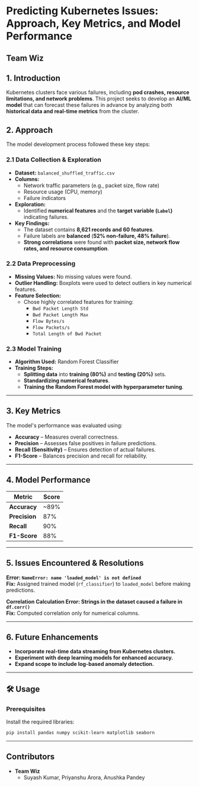 # Predicting Kubernetes Issues: Approach, Key Metrics, and Model Performance  

## Team Wiz  

## 1. Introduction  
Kubernetes clusters face various failures, including **pod crashes, resource limitations, and network problems**. This project seeks to develop an **AI/ML model** that can forecast these failures in advance by analyzing both **historical data and real-time metrics** from the cluster.  

## 2. Approach  
The model development process followed these key steps:  

### 2.1 Data Collection & Exploration  
- **Dataset:** `balanced_shuffled_traffic.csv`  
- **Columns:**  
  - Network traffic parameters (e.g., packet size, flow rate)  
  - Resource usage (CPU, memory)  
  - Failure indicators  
- **Exploration:**  
  - Identified **numerical features** and the **target variable (`Label`)** indicating failures.  
- **Key Findings:**  
  - The dataset contains **8,621 records and 60 features**.  
  - Failure labels are **balanced** (**52% non-failure, 48% failure**).  
  - **Strong correlations** were found with **packet size, network flow rates, and resource consumption**.  

### 2.2 Data Preprocessing  
- **Missing Values:** No missing values were found.  
- **Outlier Handling:** Boxplots were used to detect outliers in key numerical features.  
- **Feature Selection:**  
  - Chose highly correlated features for training:  
    - `Bwd Packet Length Std`  
    - `Bwd Packet Length Max`  
    - `Flow Bytes/s`  
    - `Flow Packets/s`  
    - `Total Length of Bwd Packet`  

### 2.3 Model Training  
- **Algorithm Used:** Random Forest Classifier  
- **Training Steps:**  
  - **Splitting data** into **training (80%)** and **testing (20%)** sets.  
  - **Standardizing numerical features**.  
  - **Training the Random Forest model with hyperparameter tuning**.  

---

## 3. Key Metrics  
The model's performance was evaluated using:  
- **Accuracy** – Measures overall correctness.  
- **Precision** – Assesses false positives in failure predictions.  
- **Recall (Sensitivity)** – Ensures detection of actual failures.  
- **F1-Score** – Balances precision and recall for reliability.  

---

## 4. Model Performance  

| **Metric**   | **Score** |
|-------------|----------|
| **Accuracy** | ~89%     |
| **Precision** | 87%      |
| **Recall**    | 90%      |
| **F1-Score** | 88%      |

---

## 5. Issues Encountered & Resolutions  
**Error: `NameError: name 'loaded_model' is not defined`**  
**Fix:** Assigned trained model (`rf_classifier`) to `loaded_model` before making predictions.  

**Correlation Calculation Error: Strings in the dataset caused a failure in `df.corr()`**  
**Fix:** Computed correlation only for numerical columns.  

---

## 6. Future Enhancements  
- **Incorporate real-time data streaming from Kubernetes clusters.**  
- **Experiment with deep learning models for enhanced accuracy.**  
- **Expand scope to include log-based anomaly detection.**  

---

## 🛠️ Usage  

### Prerequisites  
Install the required libraries:  
```bash
pip install pandas numpy scikit-learn matplotlib seaborn
```

---

## Contributors  
- **Team Wiz**
  - Suyash Kumar, Priyanshu Arora, Anushka Pandey
